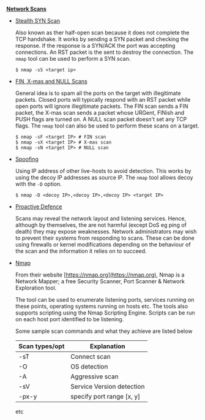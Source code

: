<u>**Network Scans**</u>

+   <u>Stealth SYN Scan</u>

    Also known as ther half-open scan because it does not complete the TCP handshake. It works by sending a SYN packet and checking the response. If the response is a SYN/ACK the port was accepting connections. An RST packet is the sent to destroy the connection. The `nmap` tool can be used to perform a SYN scan.

    ```
    $ nmap -sS <target ip>
    ```

+   <u>FIN, X-mas and NULL Scans</u>

    General idea is to spam all the ports on the target with illegitimate packets. Closed ports will typically respond with an RST packet while open ports will ignore illegitimate packets. The FIN scan sends a FIN packet, the X-mas scan sends a packet whose URGent, FINish and PUSH flags are turned on. A NULL scan packet doesn't set any TCP flags. The `nmap` tool can also be used to perform these scans on a target.

    ```
    $ nmap -sF <target IP> # FIN scan
    $ nmap -sX <target IP> # X-mas scan
    $ nmap -sN <target IP> # NULL scan
    ```

+   <u>Spoofing</u>

    Using IP address of other live-hosts to avoid detection. This works by using the decoy IP addresses as source IP. The `nmap` tool allows decoy with the `-D` option.

    ```
    $ nmap -D <decoy IP>,<decoy IP>,<decoy IP> <target IP>
    ```

+   <u>Proactive Defence</u>

    Scans may reveal the network layout and listening services. Hence, although by themselves, the are not harmful (except DoS eg ping of death) they may expose weaknesses. Network administrators may wish to prevent their systems from responding to scans. These can be done using firewalls or kernel modifications depending on the behaviour of the scan and the information it relies on to succeed.

+   <u>Nmap</u>

    From their website [https://nmap.org](https://nmap.org), Nmap is a Network Mapper; a free Security Scanner, Port Scanner & Network Exploration tool.

    The tool can be used to enumerate listening ports, services running on these points, operating systems running on hosts etc. The tools also supports scripting using the Nmap Scripting Engine. Scripts can be run on each host port identified to be listening.

    Some sample scan commands and what they achieve are listed below

    | Scan types/opt | Explanation               |
    |----------------|---------------------------|
    | -sT            | Connect scan              |
    | -O             | OS detection              |
    | -A             | Aggressive scan           |
    | -sV            | Service Version detection |
    | -px-y          | specify port range [x, y] |

    etc
